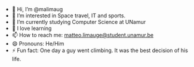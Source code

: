 - 👋 Hi, I’m @malimaug
- 👀 I’m interested in Space travel, IT and sports.
- 🌱 I’m currently studying Computer Science at UNamur
- 💞️ I love learning
- 📫 How to reach me: matteo.limauge@student.unamur.be
- 😄 Pronouns: He/Him
- ⚡ Fun fact: One day a guy went climbing. It was the best decision of his life.

<!---
malimaug/malimaug is a ✨ special ✨ repository because its `README.md` (this file) appears on your GitHub profile.
You can click the Preview link to take a look at your changes.
--->
